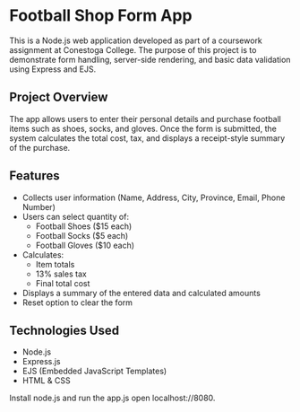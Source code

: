 # Football Shop Form App

This is a Node.js web application developed as part of a coursework assignment at Conestoga College. The purpose of this project is to demonstrate form handling, server-side rendering, and basic data validation using Express and EJS.

## Project Overview

The app allows users to enter their personal details and purchase football items such as shoes, socks, and gloves. Once the form is submitted, the system calculates the total cost, tax, and displays a receipt-style summary of the purchase.

## Features

- Collects user information (Name, Address, City, Province, Email, Phone Number)
- Users can select quantity of:
  - Football Shoes ($15 each)
  - Football Socks ($5 each)
  - Football Gloves ($10 each)
- Calculates:
  - Item totals
  - 13% sales tax
  - Final total cost
- Displays a summary of the entered data and calculated amounts
- Reset option to clear the form

## Technologies Used

- Node.js
- Express.js
- EJS (Embedded JavaScript Templates)
- HTML & CSS

Install node.js and run the app.js open localhost://8080.

